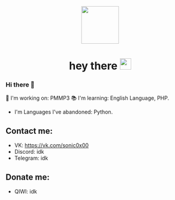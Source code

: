 <div id="header" align="center">
  <img src="https://media.giphy.com/media/M9gbBd9nbDrOTu1Mqx/giphy.gif" width="100"/>
<div id="badges">
  <img src="https://komarev.com/ghpvc/?username=sonic0x00&style=flat-square&color=blue" alt=""/>
  <h1>
  hey there
  <img src="https://media.giphy.com/media/hvRJCLFzcasrR4ia7z/giphy.gif" width="30px"/>
</h1>
</div>
</div>

### Hi there 👋
🔭 I'm working on: PMMP3
📚 I'm learning: English Language, PHP.
- I'm Languages I've abandoned: Python.
## Contact me:
- VK: https://vk.com/sonic0x00
- Discord: idk
- Telegram: idk
## Donate me:
- QIWI: idk
